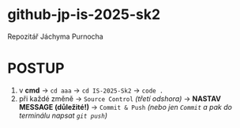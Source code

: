 # github-jp-is-2025-sk2
Repozitář Jáchyma Purnocha

# **POSTUP**
1. v **cmd** -> `cd aaa` -> `cd IS-2025-Sk2` -> `code .`
2. při každé změně -> `Source Control` *(třetí odshora)* -> **NASTAV MESSAGE (důležité!)** -> `Commit & Push` *(nebo jen `Commit` a pak do terminálu napsat `git push`)*